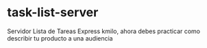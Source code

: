 # task-list-server
Servidor Lista de Tareas Express kmilo, ahora debes practicar como describir tu producto a una audiencia
